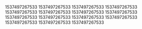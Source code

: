 1537497267533
1537497267533
1537497267533
1537497267533
1537497267533
1537497267533
1537497267533
1537497267533
1537497267533
1537497267533
1537497267533
1537497267533
1537497267533
1537497267533
1537497267533